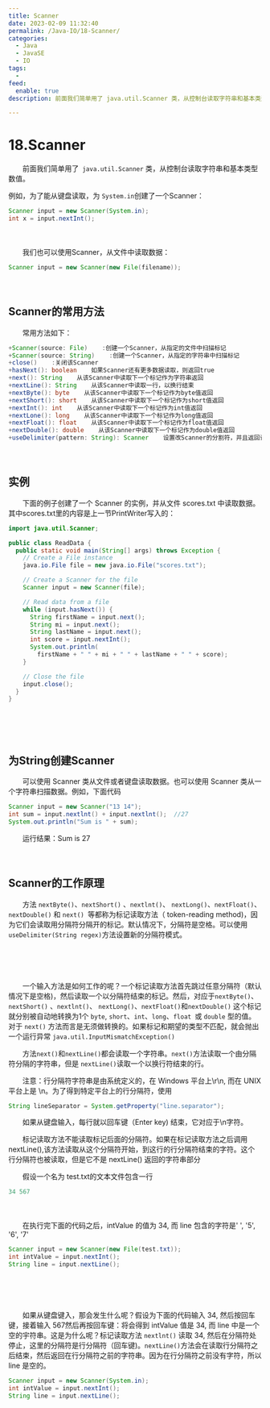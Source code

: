 ```yaml
---
title: Scanner
date: 2023-02-09 11:32:40
permalink: /Java-IO/18-Scanner/
categories:
  - Java
  - JavaSE
  - IO
tags:
  - 
feed:
  enable: true
description: 前面我们简单用了 java.util.Scanner 类，从控制台读取字符串和基本类型数值。我们也可以使用Scanner，从文件中读取数据。

---
```



# 18.Scanner

　　前面我们简单用了` java.util.Scanner` 类，从控制台读取字符串和基本类型数值。

<!-- more -->

例如，为了能从键盘读取，为 `System.in`创建了一个Scanner：

```java
Scanner input = new Scanner(System.in);
int x = input.nextInt();
```

　　‍

　　我们也可以使用Scanner，从文件中读取数据：

```java
Scanner input = new Scanner(new File(filename));
```

　　‍

## Scanner的常用方法

　　常用方法如下：

```java
+Scanner(source: File)    :创建一个Scanner，从指定的文件中扫描标记
+Scanner(source: String)    :创建一个Scanner，从指定的字符串中扫描标记
+close()    :关闭该Scanner
+hasNext(): boolean    如果Scanner还有更多数据读取，则返回true
+next(): String    从该Scanner中读取下一个标记作为字符串返回
+nextLine(): String    从该Scanner中读取一行，以换行结束
+nextByte(): byte    从该Scanner中读取下一个标记作为byte值返回
+nextShort(): short    从该Scanner中读取下一个标记作为short值返回
+nextInt(): int    从该Scanner中读取下一个标记作为int值返回
+nextLone(): long    从该Scanner中读取下一个标记作为long值返回
+nextFloat(): float    从该Scanner中读取下一个标记作为float值返回
+nextDouble(): double    从该Scanner中读取下一个标记作为double值返回
+useDelimiter(pattern: String): Scanner    设置改Scanner的分割符，并且返回该Scanner
```

　　‍

## 实例

　　下面的例子创建了一个 Scanner 的实例，并从文件 scores.txt 中读取数据。其中scores.txt里的内容是上一节PrintWriter写入的：

```java
import java.util.Scanner; 

public class ReadData {
  public static void main(String[] args) throws Exception {
    // Create a File instance
    java.io.File file = new java.io.File("scores.txt");

    // Create a Scanner for the file
    Scanner input = new Scanner(file);

    // Read data from a file
    while (input.hasNext()) {
      String firstName = input.next();
      String mi = input.next();
      String lastName = input.next();
      int score = input.nextInt();
      System.out.println(
        firstName + " " + mi + " " + lastName + " " + score);
    }

    // Close the file
    input.close();
  }
}
```

　　‍

　　‍

## 为String创建Scanner

　　可以使用 Scanner 类从文件或者键盘读取数据。也可以使用 Scanner 类从一个字符串扫描数据。例如，下面代码

```java
Scanner input = new Scanner("13 14");
int sum = input.nextlnt() + input.nextlnt();  //27
System.out.println("Sum is " + sum);
```

　　运行结果：Sum is 27

　　‍

## Scanner的工作原理

　　方法 `nextByte()`、`nextShort()` 、`nextlnt()`、 `nextLong()`、`nextFloat()`、`nextDouble()` 和 `next() `等都称为标记读取方法（ token-reading method)，因为它们会读取用分隔符分隔开的标记。默认情况下，分隔符是空格。可以使用 `useDelimiter(String regex)`方法设置新的分隔符模式。

　　‍

　　‍

　　一个输入方法是如何工作的呢？一个标记读取方法首先跳过任意分隔符（默认情况下是空格)，然后读取一个以分隔符结束的标记。然后，对应于`nextByte()`、`nextShort()` 、`nextlnt()`、 `nextLong()`、`nextFloat()`和`nextDouble()` 这个标记就分别被自动地转换为1个 `byte`, `short`、`int`、`long`、`float `或 `double` 型的值。对于 `next()` 方法而言是无须做转换的。如果标记和期望的类型不匹配，就会抛出一个运行异常 `java.util.InputMismatchException()`

　　方法`next()`和`nextLine()`都会读取一个字符串。`next()`方法读取一个由分隔符分隔的字符串，但是 `nextLine()`读取一个以换行符结束的行。

　　注意：行分隔符字符串是由系统定义的，在 Windows 平台上\r\n, 而在 UNIX 平台上是 \n。为了得到特定平台上的行分隔符，使用

```java
String lineSeparator = System.getProperty("line.separator");
```

　　如果从键盘输入，每行就以回车键（Enter key) 结束，它对应于\n字符。

　　标记读取方法不能读取标记后面的分隔符。如果在标记读取方法之后调用 nextLine(),该方法读取从这个分隔符开始，到这行的行分隔符结束的字符。这个行分隔符也被读取，但是它不是 nextLine() 返回的字符串部分

　　假设一个名为 test.txt的文本文件包含一行

```java
34 567
```

　　　　

　　在执行完下面的代码之后，intValue 的值为 34, 而 line 包含的字符是' ', '5', '6', '7'

```java
Scanner input = new Scanner(new File(test.txt));
int intValue = input.nextInt();
String line = input.nextLine();
```

　　　　

　　　　

　　如果从键盘键入，那会发生什么呢？假设为下面的代码输入 34, 然后按回车键，接着输入 567然后再按回车键：将会得到 intValue 值是 34, 而 line 中是一个空的宇符串。这是为什么呢？标记读取方法 `nextlnt()` 读取 34, 然后在分隔符处停止，这里的分隔符是行分隔符（回车键)。`nextLine()`方法会在读取行分隔符之后结束，然后返回在行分隔符之前的字符串。因为在行分隔符之前没有字符，所以 line 是空的。

```java
Scanner input = new Scanner(System.in);
int intValue = input.nextInt();
String line = input.nextLine();
```

　　　　
